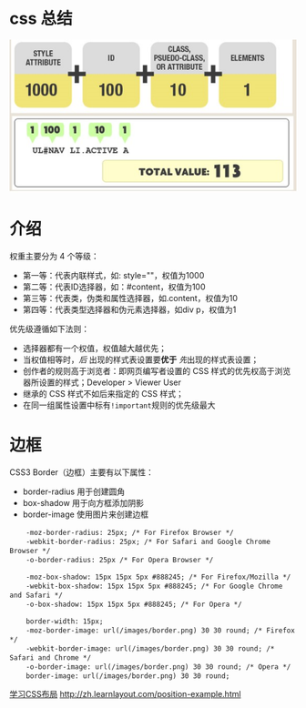 # css 总结

![css priority](https://github.com/winjin/learngit/blob/master/priority_css.jpg)

# 介绍

权重主要分为 4 个等级：

- 第一等：代表内联样式，如: style=""，权值为1000
- 第二等：代表ID选择器，如：#content，权值为100
- 第三等：代表类，伪类和属性选择器，如.content，权值为10
- 第四等：代表类型选择器和伪元素选择器，如div p，权值为1

优先级遵循如下法则：

+ 选择器都有一个权值，权值越大越优先；
+ 当权值相等时，*后* 出现的样式表设置要**优于** *先*出现的样式表设置；
+ 创作者的规则高于浏览者：即网页编写者设置的 CSS 样式的优先权高于浏览器所设置的样式；Developer &gt; Viewer User
+ 继承的 CSS 样式不如后来指定的 CSS 样式；
+ 在同一组属性设置中标有`!important`规则的优先级最大

# 边框

CSS3 Border（边框）主要有以下属性：

+ border-radius		用于创建圆角
+ box-shadow		用于向方框添加阴影
+ border-image		使用图片来创建边框

```
	-moz-border-radius: 25px; /* For Firefox Browser */
	-webkit-border-radius: 25px; /* For Safari and Google Chrome Browser */
	-o-border-radius: 25px /* For Opera Browser */
```

```
	-moz-box-shadow: 15px 15px 5px #888245; /* For Firefox/Mozilla */
	-webkit-box-shadow: 15px 15px 5px #888245; /* For Google Chrome and Safari */
	-o-box-shadow: 15px 15px 5px #888245; /* For Opera */
```

```
	border-width: 15px;
	-moz-border-image: url(/images/border.png) 30 30 round; /* Firefox */
	-webkit-border-image: url(/images/border.png) 30 30 round; /* Safari and Chrome */
	-o-border-image: url(/images/border.png) 30 30 round; /* Opera */
	border-image: url(/images/border.png) 30 30 round;
```
[学习CSS布局](http://zh.learnlayout.com/position-example.html)
http://zh.learnlayout.com/position-example.html
